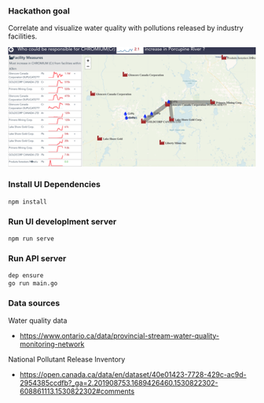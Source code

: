 ### Hackathon goal
Correlate and visualize water quality with pollutions released by industry facilities.


![image](image.png)

### Install UI Dependencies
```
npm install
```

### Run UI developlment server
```
npm run serve
```

### Run API server
```
dep ensure
go run main.go
```

### Data sources
Water quality data
- https://www.ontario.ca/data/provincial-stream-water-quality-monitoring-network

National Pollutant Release Inventory
- https://open.canada.ca/data/en/dataset/40e01423-7728-429c-ac9d-2954385ccdfb?_ga=2.201908753.1689426460.1530822302-608861113.1530822302#comments
